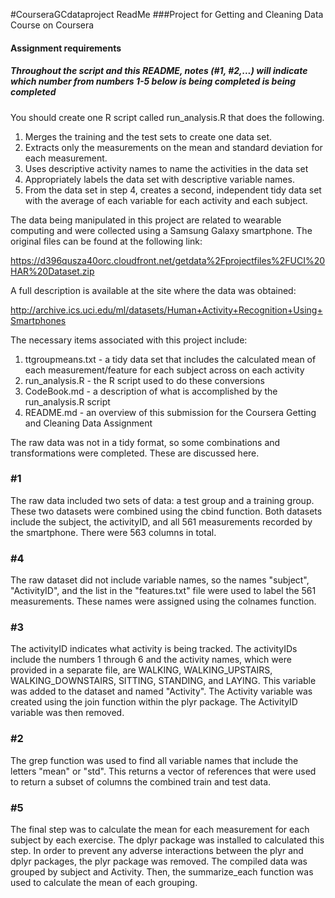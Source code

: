 #CourseraGCdataproject ReadMe
###Project for Getting and Cleaning Data Course on Coursera

#### Assignment requirements
##### Throughout the script and this README, notes (#1, #2,...) will indicate which number from numbers 1-5 below is being completed is being completed 
You should create one R script called run_analysis.R that does the following.

1. Merges the training and the test sets to create one data set.
2. Extracts only the measurements on the mean and standard deviation for each measurement.
3. Uses descriptive activity names to name the activities in the data set
4. Appropriately labels the data set with descriptive variable names.
5. From the data set in step 4, creates a second, independent tidy data set with the average of each variable for each activity and each subject.

The data being manipulated in this project are related to wearable computing and were collected using a Samsung Galaxy smartphone. The original files can be found at the following link:

https://d396qusza40orc.cloudfront.net/getdata%2Fprojectfiles%2FUCI%20HAR%20Dataset.zip

A full description is available at the site where the data was obtained:

http://archive.ics.uci.edu/ml/datasets/Human+Activity+Recognition+Using+Smartphones

The necessary items associated with this project include:

1. ttgroupmeans.txt - a tidy data set that includes the calculated mean of each measurement/feature for each subject across on each activity
2. run_analysis.R - the R script used to do these conversions
3. CodeBook.md - a description of what is accomplished by the run_analysis.R script
4. README.md - an overview of this submission for the Coursera Getting and Cleaning Data Assignment

The raw data was not in a tidy format, so some combinations and transformations were completed. These are discussed here.

### #1
The raw data included two sets of data: a test group and a training group. These two datasets were combined using the cbind function. Both datasets include the subject, the activityID, and all 561 measurements recorded by the smartphone. There were 563 columns in total.

### #4
The raw dataset did not include variable names, so the names "subject", "ActivityID", and the list in the "features.txt" file were used to label the 561 measurements. These names were assigned using the colnames function.

### #3
The activityID indicates what activity is being tracked. The activityIDs include the numbers 1 through 6 and the activity names, which were provided in a separate file, are WALKING, WALKING_UPSTAIRS, WALKING_DOWNSTAIRS, SITTING, STANDING, and LAYING. This variable was added to the dataset and named "Activity". The Activity variable was created using the join function within the plyr package. The ActivityID variable was then removed.

### #2
The grep function was used to find all variable names that include the letters "mean" or "std". This returns a vector of references that were used to return a subset of columns the combined train and test data. 

### #5
The final step was to calculate the mean for each measurement for each subject by each exercise. The dplyr package was installed to calculated this step. In order to prevent any adverse interactions between the plyr and dplyr packages, the plyr package was removed. The compiled data was grouped by subject and Activity. Then, the summarize_each function was used to calculate the mean of each grouping.
